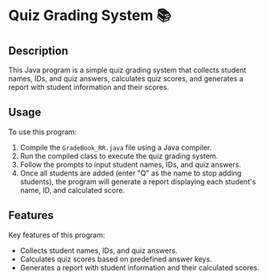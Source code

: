 <h1>Quiz Grading System 📚</h1>
    <h2>Description</h2>
    <p>This Java program is a simple quiz grading system that collects student names, IDs, and quiz answers, calculates quiz scores, and generates a report with student information and their scores.</p>
    <h2>Usage</h2>
    <p>To use this program:</p>
    <ol>
        <li>Compile the <code>GradeBook_RR.java</code> file using a Java compiler.</li>
        <li>Run the compiled class to execute the quiz grading system.</li>
        <li>Follow the prompts to input student names, IDs, and quiz answers.</li>
        <li>Once all students are added (enter "Q" as the name to stop adding students), the program will generate a report displaying each student's name, ID, and calculated score.</li>
    </ol>
    <h2>Features</h2>
    <p>Key features of this program:</p>
    <ul>
        <li>Collects student names, IDs, and quiz answers.</li>
        <li>Calculates quiz scores based on predefined answer keys.</li>
        <li>Generates a report with student information and their calculated scores.</li>
    </ul>
